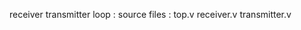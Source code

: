 receiver transmitter loop :
  source files :  top.v
                  receiver.v
                  transmitter.v
                  
